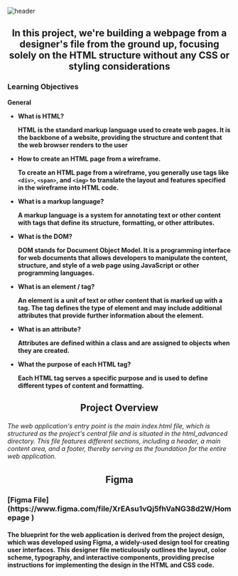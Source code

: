 ![header](https://capsule-render.vercel.app/api?type=waving&height=300&color=FF3369&text=HTML%20Advanced&fontColor=FFFFFF)

<h2 align="center">In this project, we're building a webpage from a designer's file from the ground up, focusing solely on the HTML structure without any CSS or styling considerations<b></h2>

  <h3><span>Learning Objectives</span></h3>

  General
  * What is HTML? <p>HTML is the standard markup language used to create web pages. It is the backbone of a website, providing the structure and content that the web browser renders to the user</p>
  * How to create an HTML page from a wireframe. <p>To create an HTML page from a wireframe, you generally use tags like `<div>`, `<span>`, and `<img>` to translate the layout and features specified in the wireframe into HTML code.</p>
  * What is a markup language? <p>A markup language is a system for annotating text or other content with tags that define its structure, formatting, or other attributes.</p>
  * What is the DOM? <p>DOM stands for Document Object Model. It is a programming interface for web documents that allows developers to manipulate the content, structure, and style of a web page using JavaScript or other programming languages.</p>
  * What is an element / tag? <p>An element is a unit of text or other content that is marked up with a tag. The tag defines the type of element and may include additional attributes that provide further information about the element.</p>
  * What is an attribute? <p> Attributes are defined within a class and are assigned to objects when they are created.</P>
  * What the purpose of each HTML tag? <p>Each HTML tag serves a specific purpose and is used to define different types of content and formatting.</p>

<h2 align="center">Project Overview<b></h2>
<h6>The web application's entry point is the main index.html file, which is structured as the project's central file and is situated in the html_advanced directory. This file features different sections, including a header, a main content area, and a footer, thereby serving as the foundation for the entire web application.</h6>

<h2 align="center">Figma<b></h2>
<h3>[Figma File](https://www.figma.com/file/XrEAsu1vQj5fhVaNG38d2W/Homepage
)</h3>
<h4>The blueprint for the web application is derived from the project design, which was developed using Figma, a widely-used design tool for creating user interfaces. This designer file meticulously outlines the layout, color scheme, typography, and interactive components, providing precise instructions for implementing the design in the HTML and CSS code.</h4>

